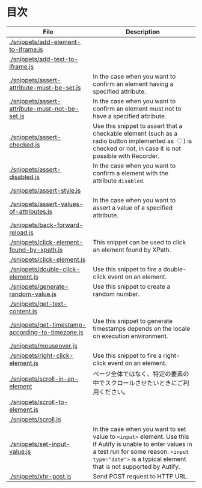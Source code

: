 # 目次

File | Description
---|---
[./snippets/add-element-to-iframe.js](./snippets/add-element-to-iframe.js) |
[./snippets/add-text-to-iframe.js](./snippets/add-text-to-iframe.js) |
[./snippets/assert-attribute-must-be-set.js](./snippets/assert-attribute-must-be-set.js) | In the case when you want to confirm an element having a specified attribute.
[./snippets/assert-attribute-must-not-be-set.js](./snippets/assert-attribute-must-not-be-set.js) | In the case when you want to confirm an element must not to have a specified attribute.
[./snippets/assert-checked.js](./snippets/assert-checked.js) | Use this snippet to assert that a checkable element (such as a radio button implemented as <input type="radio">) is checked or not, in case it is not possible with Recorder.
[./snippets/assert-disabled.js](./snippets/assert-disabled.js) |  In the case when you want to confirm a element with the attribute `disabled`.
[./snippets/assert-style.js](./snippets/assert-style.js) |
[./snippets/assert-values-of-attributes.js](./snippets/assert-values-of-attributes.js) | In the case when you want to assert a value of a specified attribute.
[./snippets/back-forward-reload.js](./snippets/back-forward-reload.js) |
[./snippets/click-element-found-by-xpath.js](./snippets/click-element-found-by-xpath.js) | This snippet can be used to click an element found by XPath.
[./snippets/click-element.js](./snippets/click-element.js) |
[./snippets/double-click-element.js](./snippets/double-click-element.js) | Use this snippet to fire a double-click event on an element.
[./snippets/generate-random-value.js](./snippets/generate-random-value.js) | Use this snippet to create a random number.
[./snippets/get-text-content.js](./snippets/get-text-content.js) |
[./snippets/get-timestamp-according-to-timezone.js](./snippets/get-timestamp-according-to-timezone.js) | Use this snippet to generate timestamps depends on the locale on execution environment.
[./snippets/mouseover.js](./snippets/mouseover.js) |
[./snippets/right-click-element.js](./snippets/right-click-element.js) | Use this snippet to fire a right-click event on an element.
[./snippets/scroll-in-an-element](./snippets/scroll-in-an-element) | ページ全体ではなく、特定の要素の中でスクロールさせたいときにご利用ください。
[./snippets/scroll-to-element.js](./snippets/scroll-to-element.js) |
[./snippets/scroll.js](./snippets/scroll.js) |
[./snippets/set-input-value.js](./snippets/set-input-value.js) | In the case when you want to set value to `<input>` element. Use this if Autify is unable to enter values in a test run for some reason. `<input type="date">` is a typical element that is not supported by Autify.
[./snippets/xhr-post.js](./snippets/xhr-post.js) | Send POST request to HTTP URL.
